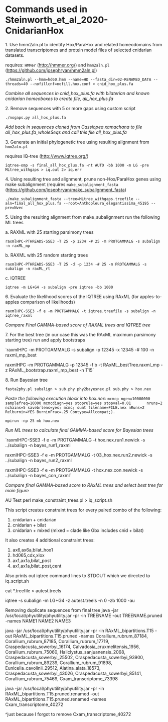 # Commands used in Steinworth_et_al_2020-CnidarianHox
1\. Use  hmm2aln.pl to identify Hox/ParaHox and related homeodomains from translated transcriptomes and protein model files of selected cnidarian datasets.

requires: `HMMer` (http://hmmer.org/) and `hmm2aln.pl` (https://github.com/josephryan/hmm2aln.pl)

 `./hmm2aln.pl --hmm=hd60.hmm --name=HD --fasta_dir=02-RENAMED_DATA --threads=40 --nofillcnf=nofill.hox.conf > cnid_hox_plus.fa`

_Combine all sequences in cnid_hox_plus.fa with bilaterian and known cnidarian homeoboxes to create file, all_hox_plus.fa_

2\. Remove sequences with 5 or more gaps using custom script

 `./nogaps.py all_hox_plus.fa`

_Add back in sequences cloned from Cassiopea xamachana to file all_hox_plus.fa_wholeSeqs and call this file all_hox_plus.fa_

3\. Generate an initial phylogenetic tree using resulting alignment from `hmm2aln.pl`

requires IQ-tree (http://www.iqtree.org/)

 `iqtree-omp -s final_all_hox_plus.fa -nt AUTO -bb 1000 -m LG -pre MLtree_withgaps > iq.out 2> iq.err`

4\. Using resulting tree and alignment, prune non-Hox/ParaHox genes using make subalignment
(requires `make_subalignment_fasta` (https://github.com/josephryan/make_subalignment_fasta)

 `./make_subalignment_fasta --tree=MLtree_withgaps.treefile --aln=final_all_hox_plus.fa --root=Anthopleura_elegantissima_45195 --pre=Nvec`

5\. Using the resulting alignment from make_subalignment run the following ML trees 

  a\. RAXML with 25 starting parsimony trees
  
   `raxmlHPC-PTHREADS-SSE3 -T 25 -p 1234 -# 25 -m PROTGAMMALG -s subalign -n raxML_mp`

  b\. RAXML with 25 random starting trees
  
   `raxmlHPC-PTHREADS-SSE3 -T 25 -d -p 1234 -# 25 -m PROTGAMMALG -s subalign -n raxML_rt`

  c\. IQTREE
  
   `iqtree -m LG+G4 -s subalign -pre iqtree -bb 1000`

6\. Evaluate the likelihood scores of the IQTREE using RAxML (for apples-to-apples comparison of likelihoods)

 `raxmlHPC-SSE3 -f e -m PROTGAMMALG -t iqtree.treefile -s subalign -n iqtree_raxml`

_Compare Final GAMMA-based score of RAXML trees and IQTREE tree_ 

7\. For the best tree (in our case this was the RAxML maximum parsimony starting tree) run and apply bootstraps

 `raxmlHPC -m PROTGAMMALG -s subalign -p 12345 -x 12345 -# 100 -n raxml_mp_best 

 raxmlHPC -m PROTGAMMALG -p 12345 -f b -t RAxML_bestTree.raxml_mp -z RAxML_bootstrap.raxml_mp_best -n T15`

8\. Run Bayesian tree

`fasta2phy.pl subalign > sub.phy
phy2bayesnex.pl sub.phy > hox.nex`

_Paste the following execution block into hox.nex:_
`mcmcp ngen=10000000 samplefreq=10000 mcmcdiagn=yes stoprule=yes stopval=0.01       nruns=2 nchains=5 savebrlens=yes; mcmc; sumt filename=FILE.nex nRuns=2 Relburnin=YES BurninFrac=.25 Contype=Allcompat;).`

`mpirun -np 25 mb hox.nex`

_Run ML trees to calculate final GAMMA-based score for Bayesian trees_

`raxmlHPC-SSE3 -f e -m PROTGAMMALG -t hox.nex.run1.newick -s ../subalign -n bayes_run1_raxml

raxmlHPC-SSE3 -f e -m PROTGAMMALG -t 03_hox.nex.run2.newick -s ../subalign -n bayes_run2_raxml

raxmlHPC-SSE3 -f e -m PROTGAMMALG -t hox.nex.con.newick -s ../subalign -n bayes_con_raxml`

_Compare final GAMMA-based score to RAxML trees and select best tree for main figure_


AU Test
perl make_constraint_trees.pl > iq_script.sh

This script creates constraint trees for every paired combo of the following:
   1. cnidarian + cnidarian
   2. cnidarian + bilat
   3. cnidarian + mixed (mixed = clade like Gbx includes cnid + bilat)

It also creates 4 additional constraint trees:
   1. ax6,ax6a,bilat_hox1
   2. hd065,cdx,xlox
   3. ax1,ax1a,bilat_post
   4. ax1,ax1a,bilat_post,cent

Also prints out iqtree command lines to STDOUT which we directed to iq_script.sh

cat *.treefile > autest.treels

iqtree -s subalign -m LG+G4 -z autest.treels -n 0 -zb 1000 -au

Removing duplicate sequences from final tree
java -jar /usr/local/phyutility/phyutility.jar -pr -in TREENAME -out TREENAME.pruned -names NAME1 NAME2 NAME3

java -jar /usr/local/phyutility/phyutility.jar -pr -in RAxML_bipartitions.T15 -out RAxML_bipartitions.T15.pruned -names Corallium_rubrum_87184, Corallium_rubrum_87185, Corallium_rubrum_17719, Craspedacusta_sowerbyi_16174, Calvadosia_cruxmelitensis_1956, Corallium_rubrum_75060, Haliclystus_sanjuanensis_2068, Craspedacusta_sowerbyi_25502, Craspedacusta_sowerbyi_93900, Corallium_rubrum_89239, Corallium_rubrum_91898, Eunicella_cavolinii_29512, Alatina_alata_18573, Craspedacusta_sowerbyi_43026, Craspedacusta_sowerbyi_85141, Corallium_rubrum_75469, Cxam_transcriptome_73398

java -jar /usr/local/phyutility/phyutility.jar -pr -in RAxML_bipartitions.T15.pruned.renamed -out RAxML_bipartitions.T15.pruned.renamed -names Cxam_transcriptome_40272

^just because I forgot to remove Cxam_transcriptome_40272
